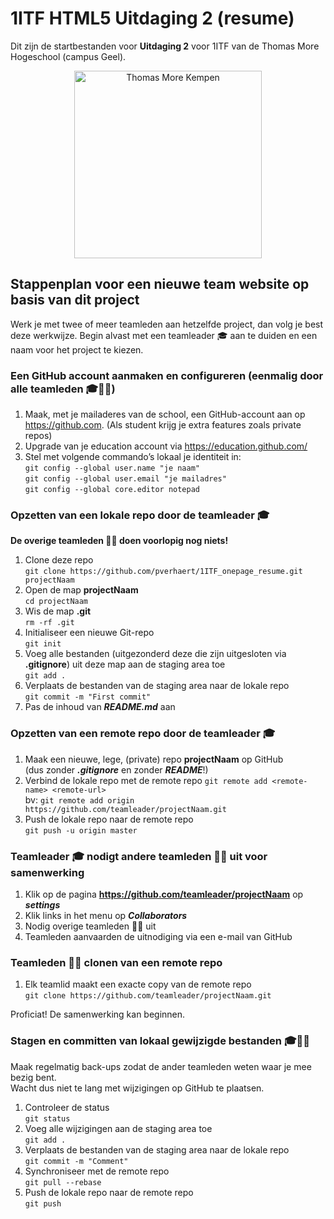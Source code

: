 # 1ITF HTML5 Uitdaging 2 (resume)
Dit zijn de startbestanden voor **Uitdaging 2** voor 1ITF van de Thomas More Hogeschool (campus Geel).

<p align="center">
    <img src="https://www.thomasmore.be/themes/wundertheme/logo.svg" alt="Thomas More Kempen" width="300" />
</p>

## Stappenplan voor een nieuwe team website op basis van dit project

Werk je met twee of meer teamleden aan hetzelfde project, dan volg je best deze werkwijze. Begin alvast met een teamleader 🎓 aan te duiden en een naam voor het project te kiezen.

### Een GitHub account aanmaken en configureren (eenmalig door alle teamleden 🎓👤👤)

1. Maak, met je mailaderes van de school, een GitHub-account aan op https://github.com. (Als student krijg je extra features zoals private repos)
2. Upgrade van je education account via https://education.github.com/
3. Stel met volgende commando’s lokaal je identiteit in:   
`git config ‐‐global user.name "je naam"`   
`git config ‐‐global user.email "je mailadres"`   
`git config ‐‐global core.editor notepad`


### Opzetten van een lokale repo door de teamleader 🎓

**De overige teamleden 👤👤 doen voorlopig nog niets!**

1. Clone deze repo  
`git clone https://github.com/pverhaert/1ITF_onepage_resume.git projectNaam`
2. Open de map **projectNaam**  
`cd projectNaam`  
3. Wis de map **.git**  
`rm -rf .git`  
4. Initialiseer een nieuwe Git-repo   
`git init`  
5. Voeg alle bestanden (uitgezonderd deze die zijn uitgesloten via **.gitignore**) uit deze map aan de staging area toe     
`git add .`  
6. Verplaats de bestanden van de staging area naar de lokale repo  
`git commit -m "First commit"`  
7. Pas de inhoud van ***README.md*** aan

### Opzetten van een remote repo door de teamleader 🎓

1. Maak een nieuwe, lege, (private) repo **projectNaam** op GitHub   
(dus zonder ***.gitignore*** en zonder ***README***!)
2. Verbind de lokale repo met de remote repo `git remote add <remote‐name> <remote‐url>`   
bv: `git remote add origin https://github.com/teamleader/projectNaam.git`
3. Push de lokale repo naar de remote repo  
`git push ‐u origin master`  

### Teamleader 🎓 nodigt andere teamleden 👤👤 uit voor samenwerking

1. Klik op de pagina **https://github.com/teamleader/projectNaam** op ***settings***
2. Klik links in het menu op ***Collaborators***
3. Nodig overige teamleden 👤👤 uit
4. Teamleden aanvaarden de uitnodiging via een e-mail van GitHub

### Teamleden 👤👤 clonen van een remote repo

1. Elk teamlid maakt een exacte copy van de remote repo  
`git clone https://github.com/teamleader/projectNaam.git`

Proficiat! De samenwerking kan beginnen.

### Stagen en committen van lokaal gewijzigde bestanden 🎓👤👤

Maak regelmatig back-ups zodat de ander teamleden weten waar je mee bezig bent.   
Wacht dus niet te lang met wijzigingen op GitHub te plaatsen. 

1. Controleer de status  
`git status`  
2. Voeg alle wijzigingen aan de staging area toe  
`git add .`  
3. Verplaats de bestanden van de staging area naar de lokale repo  
`git commit -m "Comment"`  
4. Synchroniseer met de remote repo  
`git pull --rebase`  
5. Push de lokale repo naar de remote repo  
`git push`  
